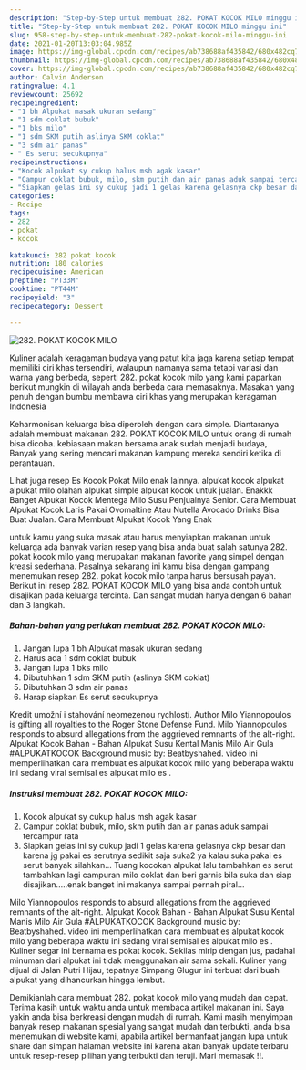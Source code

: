 ```yaml
---
description: "Step-by-Step untuk membuat 282. POKAT KOCOK MILO minggu ini"
title: "Step-by-Step untuk membuat 282. POKAT KOCOK MILO minggu ini"
slug: 958-step-by-step-untuk-membuat-282-pokat-kocok-milo-minggu-ini
date: 2021-01-20T13:03:04.985Z
image: https://img-global.cpcdn.com/recipes/ab738688af435842/680x482cq70/282-pokat-kocok-milo-foto-resep-utama.jpg
thumbnail: https://img-global.cpcdn.com/recipes/ab738688af435842/680x482cq70/282-pokat-kocok-milo-foto-resep-utama.jpg
cover: https://img-global.cpcdn.com/recipes/ab738688af435842/680x482cq70/282-pokat-kocok-milo-foto-resep-utama.jpg
author: Calvin Anderson
ratingvalue: 4.1
reviewcount: 25692
recipeingredient:
- "1 bh Alpukat masak ukuran sedang"
- "1 sdm coklat bubuk"
- "1 bks milo"
- "1 sdm SKM putih aslinya SKM coklat"
- "3 sdm air panas"
- " Es serut secukupnya"
recipeinstructions:
- "Kocok alpukat sy cukup halus msh agak kasar"
- "Campur coklat bubuk, milo, skm putih dan air panas aduk sampai tercampur rata"
- "Siapkan gelas ini sy cukup jadi 1 gelas karena gelasnya ckp besar dan karena jg pakai es serutnya sedikit saja suka2 ya kalau suka pakai es serut banyak silahkan... Tuang kocokan alpukat lalu tambahkan es serut tambahkan lagi campuran milo coklat dan beri garnis bila suka dan siap disajikan.....enak banget ini makanya sampai pernah piral..."
categories:
- Recipe
tags:
- 282
- pokat
- kocok

katakunci: 282 pokat kocok 
nutrition: 180 calories
recipecuisine: American
preptime: "PT33M"
cooktime: "PT44M"
recipeyield: "3"
recipecategory: Dessert

---
```



![282. POKAT KOCOK MILO](https://img-global.cpcdn.com/recipes/ab738688af435842/680x482cq70/282-pokat-kocok-milo-foto-resep-utama.jpg)

Kuliner adalah keragaman budaya yang patut kita jaga karena setiap tempat memiliki ciri khas tersendiri, walaupun namanya sama tetapi variasi dan warna yang berbeda, seperti 282. pokat kocok milo yang kami paparkan berikut mungkin di wilayah anda berbeda cara memasaknya. Masakan yang penuh dengan bumbu membawa ciri khas yang merupakan keragaman Indonesia

Keharmonisan keluarga bisa diperoleh dengan cara simple. Diantaranya adalah membuat makanan 282. POKAT KOCOK MILO untuk orang di rumah bisa dicoba. kebiasaan makan bersama anak sudah menjadi budaya, Banyak yang sering mencari makanan kampung mereka sendiri ketika di perantauan.

Lihat juga resep Es Kocok Pokat Milo enak lainnya. alpukat kocok alpukat alpukat milo olahan alpukat simple alpukat kocok untuk jualan. Enakkk Banget Alpukat Kocok Mentega Milo Susu Penjualnya Senior. Cara Membuat Alpukat Kocok Laris Pakai Ovomaltine Atau Nutella Avocado Drinks Bisa Buat Jualan. Cara Membuat Alpukat Kocok Yang Enak

untuk kamu yang suka masak atau harus menyiapkan makanan untuk keluarga ada banyak varian resep yang bisa anda buat salah satunya 282. pokat kocok milo yang merupakan makanan favorite yang simpel dengan kreasi sederhana. Pasalnya sekarang ini kamu bisa dengan gampang menemukan resep 282. pokat kocok milo tanpa harus bersusah payah.
Berikut ini resep 282. POKAT KOCOK MILO yang bisa anda contoh untuk disajikan pada keluarga tercinta. Dan sangat mudah hanya dengan 6 bahan dan 3 langkah.


<!--inarticleads1-->

##### Bahan-bahan yang perlukan membuat 282. POKAT KOCOK MILO:

1. Jangan lupa 1 bh Alpukat masak ukuran sedang
1. Harus ada 1 sdm coklat bubuk
1. Jangan lupa 1 bks milo
1. Dibutuhkan 1 sdm SKM putih (aslinya SKM coklat)
1. Dibutuhkan 3 sdm air panas
1. Harap siapkan  Es serut secukupnya


Kredit umožní i stahování neomezenou rychlostí. Author Milo Yiannopoulos is gifting all royalties to the Roger Stone Defense Fund. Milo Yiannopoulos responds to absurd allegations from the aggrieved remnants of the alt-right. Alpukat Kocok Bahan - Bahan Alpukat Susu Kental Manis Milo Air Gula #ALPUKATKOCOK Background music by: Beatbyshahed. video ini memperlihatkan cara membuat es alpukat kocok milo yang beberapa waktu ini sedang viral semisal es alpukat milo es . 

<!--inarticleads2-->

##### Instruksi membuat  282. POKAT KOCOK MILO:

1. Kocok alpukat sy cukup halus msh agak kasar
1. Campur coklat bubuk, milo, skm putih dan air panas aduk sampai tercampur rata
1. Siapkan gelas ini sy cukup jadi 1 gelas karena gelasnya ckp besar dan karena jg pakai es serutnya sedikit saja suka2 ya kalau suka pakai es serut banyak silahkan... Tuang kocokan alpukat lalu tambahkan es serut tambahkan lagi campuran milo coklat dan beri garnis bila suka dan siap disajikan.....enak banget ini makanya sampai pernah piral...


Milo Yiannopoulos responds to absurd allegations from the aggrieved remnants of the alt-right. Alpukat Kocok Bahan - Bahan Alpukat Susu Kental Manis Milo Air Gula #ALPUKATKOCOK Background music by: Beatbyshahed. video ini memperlihatkan cara membuat es alpukat kocok milo yang beberapa waktu ini sedang viral semisal es alpukat milo es . Kuliner segar ini bernama es pokat kocok. Sekilas mirip dengan jus, padahal minuman dari alpukat ini tidak menggunakan air sama sekali. Kuliner yang dijual di Jalan Putri Hijau, tepatnya Simpang Glugur ini terbuat dari buah alpukat yang dihancurkan hingga lembut. 

Demikianlah cara membuat 282. pokat kocok milo yang mudah dan cepat. Terima kasih untuk waktu anda untuk membaca artikel makanan ini. Saya yakin anda bisa berkreasi dengan mudah di rumah. Kami masih menyimpan banyak resep makanan spesial yang sangat mudah dan terbukti, anda bisa menemukan di website kami, apabila artikel bermanfaat jangan lupa untuk share dan simpan halaman website ini karena akan banyak update terbaru untuk resep-resep pilihan yang terbukti dan teruji. Mari memasak !!. 
